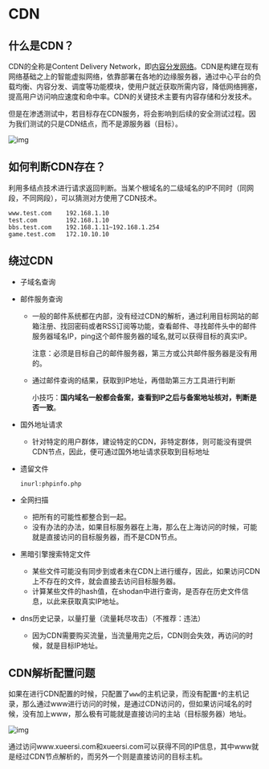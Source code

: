 # CDN

## 什么是CDN？

CDN的全称是Content Delivery Network，即[内容分发网络](https://baike.baidu.com/item/内容分发网络/4034265)。CDN是构建在现有网络基础之上的智能虚拟网络，依靠部署在各地的边缘服务器，通过中心平台的负载均衡、内容分发、调度等功能模块，使用户就近获取所需内容，降低网络拥塞，提高用户访问响应速度和命中率。CDN的关键技术主要有内容存储和分发技术。

但是在渗透测试中，若目标存在CDN服务，将会影响到后续的安全测试过程。因为我们测试的只是CDN结点，而不是源服务器（目标）。

![img](https://bkimg.cdn.bcebos.com/pic/4610b912c8fcc3ce005c05d19c45d688d53f20b0?x-bce-process=image/watermark,image_d2F0ZXIvYmFpa2U4MA==,g_7,xp_5,yp_5/format,f_auto)

## 如何判断CDN存在？

利用多结点技术进行请求返回判断。当某个根域名的二级域名的IP不同时（同网段，不同网段），可以猜测对方使用了CDN技术。

```
www.test.com	192.168.1.10
test.com		192.168.1.10
bbs.test.com	192.168.1.11~192.168.1.254
game.test.com   172.10.10.10
```

## 绕过CDN

- 子域名查询

- 邮件服务查询

    - 一般的邮件系统都在内部，没有经过CDN的解析，通过利用目标网站的邮箱注册、找回密码或者RSS订阅等功能，查看邮件、寻找邮件头中的邮件服务器域名IP，ping这个邮件服务器的域名,就可以获得目标的真实IP。

        注意：必须是目标自己的邮件服务器，第三方或公共邮件服务器是没有用的。

    - 通过邮件查询的结果，获取到IP地址，再借助第三方工具进行判断

        小技巧：**国内域名一般都会备案，查看到IP之后与备案地址核对，判断是否一致**。

- 国外地址请求

    - 针对特定的用户群体，建设特定的CDN，非特定群体，则可能没有提供CDN节点，因此，便可通过国外地址请求获取到目标地址

- 遗留文件

    ```
    inurl:phpinfo.php
    ```

- 全网扫描

    - 把所有的可能性都整合到一起。
    - 没有办法的办法，如果目标服务器在上海，那么在上海访问的时候，可能就是直接访问的目标服务器，而不是CDN节点。

- 黑暗引擎搜索特定文件

    - 某些文件可能没有同步到或者未在CDN上进行缓存，因此，如果访问CDN上不存在的文件，就会直接去访问目标服务器。
    - 计算某些文件的hash值，在shodan中进行查询，是否存在历史文件信息，以此来获取真实IP地址。

- dns历史记录，以量打量（流量耗尽攻击）（不推荐：违法）

    - 因为CDN需要购买流量，当流量用完之后，CDN则会失效，再访问的时候，就是目标IP地址。



## CDN解析配置问题

如果在进行CDN配置的时候，只配置了`www`的主机记录，而没有配置`*`的主机记录，那么通过www进行访问的时候，是通过CDN访问的，但如果访问域名的时候，没有加上www，那么极有可能就是直接访问的主站（目标服务器）地址。

![img](https://borinboy.oss-cn-shanghai.aliyuncs.com/huan/20210501223353.png)

通过访问www.xueersi.com和xueersi.com可以获得不同的IP信息，其中www就是经过CDN节点解析的，而另外一个则是直接访问的目标主机。